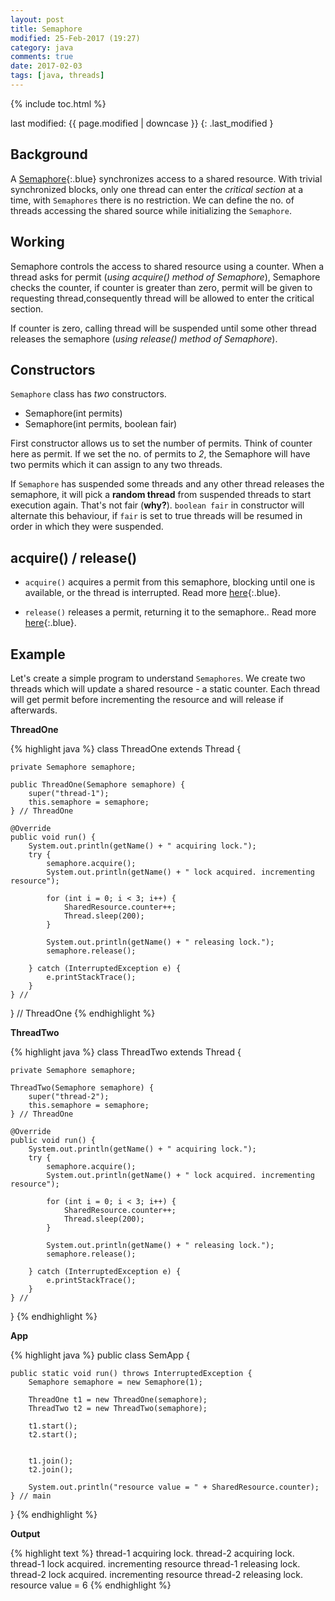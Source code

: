 ```yaml
---
layout: post
title: Semaphore
modified: 25-Feb-2017 (19:27)
category: java
comments: true
date: 2017-02-03
tags: [java, threads]
---
```


{% include toc.html %}

last modified: {{ page.modified | downcase }} 
{: .last_modified }

## Background

A [Semaphore](https://docs.oracle.com/javase/7/docs/api/java/util/concurrent/Semaphore.html){:.blue} synchronizes access to a shared resource. With trivial synchronized blocks, only one thread can enter the *critical section* at a time,
with `Semaphores` there is no restriction. We can define the no. of threads accessing the shared source while initializing the `Semaphore`.

## Working

Semaphore controls the access to shared resource using a counter. When a thread asks for permit (*using acquire() method of Semaphore*), Semaphore
checks the counter, if counter is greater than zero, permit will be given to requesting thread,consequently thread will be allowed to
enter the critical section.

If counter is zero, calling thread will be suspended until some other thread releases the semaphore (*using release() method of Semaphore*).

## Constructors

`Semaphore` class has *two* constructors.

 - Semaphore(int permits)
 - Semaphore(int permits, boolean fair)

First constructor allows us to set the number of permits. Think of counter here as permit. If we set the no. of permits to *2*, the Semaphore
will have two permits which it can assign to any two threads.

If `Semaphore` has suspended some threads and any other thread releases the semaphore, it will pick a **random thread** from
suspended threads to start execution again. That's not fair (**why?**). `boolean fair` in constructor will alternate this behaviour, if `fair`
 is set to true threads will be resumed in order in which they were suspended.

## acquire() / release()

- `acquire()` acquires a permit from this semaphore, blocking until one is available, or the thread is interrupted. Read more [here](https://docs.oracle.com/javase/7/docs/api/java/util/concurrent/Semaphore.html#acquire()){:.blue}.

- `release()` releases a permit, returning it to the semaphore.. Read more [here](https://docs.oracle.com/javase/7/docs/api/java/util/concurrent/Semaphore.html#release()){:.blue}.

## Example

Let's create a simple program to understand `Semaphores`. We create two threads which will update a shared resource - a static counter. Each
thread will get permit before incrementing the resource and will release if afterwards.

**ThreadOne**

{% highlight java %}
class ThreadOne extends Thread {

    private Semaphore semaphore;

    public ThreadOne(Semaphore semaphore) {
        super("thread-1");
        this.semaphore = semaphore;
    } // ThreadOne

    @Override
    public void run() {
        System.out.println(getName() + " acquiring lock.");
        try {
            semaphore.acquire();
            System.out.println(getName() + " lock acquired. incrementing resource");

            for (int i = 0; i < 3; i++) {
                SharedResource.counter++;
                Thread.sleep(200);
            }

            System.out.println(getName() + " releasing lock.");
            semaphore.release();

        } catch (InterruptedException e) {
            e.printStackTrace();
        }
    } //
} // ThreadOne
{% endhighlight %}

**ThreadTwo**

{% highlight java %}
 class ThreadTwo extends Thread {

    private Semaphore semaphore;

    ThreadTwo(Semaphore semaphore) {
        super("thread-2");
        this.semaphore = semaphore;
    } // ThreadOne

    @Override
    public void run() {
        System.out.println(getName() + " acquiring lock.");
        try {
            semaphore.acquire();
            System.out.println(getName() + " lock acquired. incrementing resource");

            for (int i = 0; i < 3; i++) {
                SharedResource.counter++;
                Thread.sleep(200);
            }

            System.out.println(getName() + " releasing lock.");
            semaphore.release();

        } catch (InterruptedException e) {
            e.printStackTrace();
        }
    } //

}
{% endhighlight %}

**App**

{% highlight java %}
public class SemApp {

    public static void run() throws InterruptedException {
        Semaphore semaphore = new Semaphore(1);

        ThreadOne t1 = new ThreadOne(semaphore);
        ThreadTwo t2 = new ThreadTwo(semaphore);

        t1.start();
        t2.start();


        t1.join();
        t2.join();

        System.out.println("resource value = " + SharedResource.counter);
    } // main

}
{% endhighlight %}


**Output**

{% highlight text %}
thread-1 acquiring lock.
thread-2 acquiring lock.
thread-1 lock acquired. incrementing resource
thread-1 releasing lock.
thread-2 lock acquired. incrementing resource
thread-2 releasing lock.
resource value = 6
{% endhighlight %}
